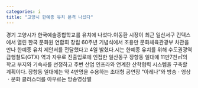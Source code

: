 ```yaml
---
categories: i
title: "고양시 한예종 유치 본격 나섰다"
---
```

경기 고양시가 한국예술종합학교를 유치에 나섰다.이동환 시장이 최근 일산서구 킨텍스에서 열린 한국 문화원 연합회 창립 60주년 기념식에서 조용만 문화체육관광부 차관을 만나 한예종 유치 제안서를 전달했다고 4일 밝혔다.시는 한예종 유치를 위해 수도권광역급행철도(GTX) 역과 자유로 진출입로에 인접한 일산동구 장항동 일대에 11만7천㎡의 학교 부지와 기숙사를 선정하고 주변 산업 인프라와 연계한 산학협력 시스템을 구축할 계획이다. 장항동 일대에는 약 4만명을 수용하는 초대형 공연장 "아레나"와 방송ㆍ영상ㆍ문화 클러스터를 아우르는 방송영상밸